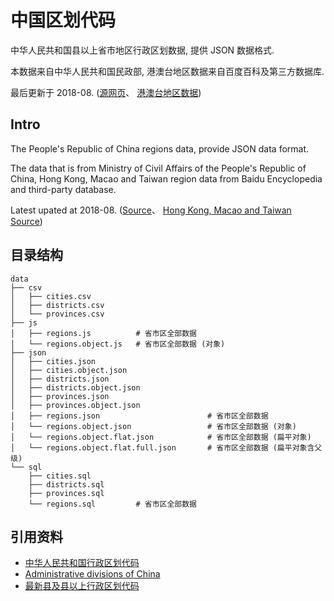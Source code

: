 # 中国区划代码

中华人民共和国县以上省市地区行政区划数据, 提供 JSON 数据格式.

本数据来自中华人民共和国民政部, 港澳台地区数据来自百度百科及第三方数据库.

最后更新于 2018-08. ([源网页](http://www.mca.gov.cn/article/sj/xzqh/2018/201804-12/20180810101641.html)、
[港澳台地区数据](http://www.zxinc.org/gb2260-latest.htm))

## Intro

The People's Republic of China regions data, provide JSON data format.

The data that is from Ministry of Civil Affairs of the People's Republic of China,
 Hong Kong, Macao and Taiwan region data from Baidu Encyclopedia and third-party database.

Latest upated at 2018-08. ([Source](http://www.mca.gov.cn/article/sj/xzqh/2018/201804-12/20180810101641.html)、
[Hong Kong, Macao and Taiwan Source](http://www.zxinc.org/gb2260-latest.htm))

## 目录结构

```
data
├── csv
│   ├── cities.csv
│   ├── districts.csv
│   └── provinces.csv
├── js
│   ├── regions.js          # 省市区全部数据
│   └── regions.object.js   # 省市区全部数据 (对象)
├── json
│   ├── cities.json
│   ├── cities.object.json
│   ├── districts.json
│   ├── districts.object.json
│   ├── provinces.json
│   ├── provinces.object.json
│   ├── regions.json                        # 省市区全部数据
│   └── regions.object.json                 # 省市区全部数据 (对象)
│   └── regions.object.flat.json            # 省市区全部数据 (扁平对象)
│   └── regions.object.flat.full.json       # 省市区全部数据 (扁平对象含父级)
└── sql
    ├── cities.sql
    ├── districts.sql
    ├── provinces.sql
    └── regions.sql 		# 省市区全部数据
```

## 引用资料

* [中华人民共和国行政区划代码](http://www.mca.gov.cn/article/sj/xzqh/2018/)
* [Administrative divisions of China](https://en.wikipedia.org/wiki/Administrative_divisions_of_China)
* [最新县及县以上行政区划代码](http://www.zxinc.org/gb2260-latest.htm)